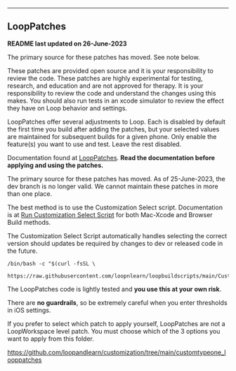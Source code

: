 ***
## LoopPatches

**README last updated on 26-June-2023**

The primary source for these patches has moved. See note below.

These patches are provided open source and it is your responsibility to review the code. These patches are highly experimental for testing, research, and education and are not approved for therapy. It is your responsibility to review the code and understand the changes using this makes. You should also run tests in an xcode simulator to review the effect they have on Loop behavior and settings.

LoopPatches offer several adjustments to Loop. Each is disabled by default the first time you build after adding the patches, but your selected values are maintained for subsequent builds for a given phone. Only enable the feature(s) you want to use and test. Leave the rest disabled.

Documentation found at [LoopPatches](https://www.loopandlearn.org/custom-type-one-loop-patches/). **Read the documentation before applying and using the patches.**

The primary source for these patches has moved. As of 25-June-2023, the dev branch is no longer valid. We cannot maintain these patches in more than one place.

The best method is to use the Customization Select script. Documentation is at [Run Customization Select Script](https://www.loopandlearn.org/custom-code) for both Mac-Xcode and Browser Build methods.

The Customization Select Script automatically handles selecting the correct version should updates be required by changes to dev or released code in the future.

```
/bin/bash -c "$(curl -fsSL \
    https://raw.githubusercontent.com/loopnlearn/loopbuildscripts/main/CustomizationSelect.sh)"
```

The LoopPatches code is lightly tested and **you use this at your own risk**.

There are **no guardrails**, so be extremely careful when you enter thresholds in iOS settings.

If you prefer to select which patch to apply yourself, LoopPatches are not a LoopWorkspace level patch. You must choose which of the 3 options you want to apply from this folder.

https://github.com/loopandlearn/customization/tree/main/customtypeone_looppatches
